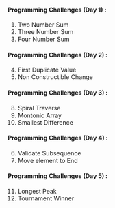 #### Programming Challenges (Day 1) :
1. Two Number Sum
2. Three Number Sum
3. Four Number Sum

#### Programming Challenges (Day 2) :
4.  First Duplicate Value
5.  Non Constructible Change

#### Programming Challenges (Day 3) :
8. Spiral Traverse
9. Montonic Array
10. Smallest Difference

#### Programming Challenges (Day 4) :
6. Validate Subsequence
7. Move element to End

#### Programming Challenges (Day 5) :
11. Longest Peak 
12. Tournament Winner
